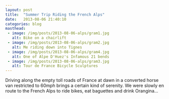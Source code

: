 ```yaml
---
layout: post
title:  "Summer Trip Riding the French Alps"
date:   2013-08-06 21:40:10
categories: blog
masthead:
 - image: /img/posts/2013-08-06-alps/gram1.jpg
   alt: Bike on a chairlift
 - image: /img/posts/2013-08-06-alps/gram2.jpg
   alt: Me riding down into Tignes
 - image: /img/posts/2013-08-06-alps/gram4.jpg
   alt: One of Alpe D'Huez's Infamous 21 bends
 - image: /img/posts/2013-08-06-alps/gram3.jpg
   alt: Tour de France Bicycle Sculptures
---
```


Driving along the empty toll roads of France at dawn in a converted horse van restricted to 60mph brings a certain kind of serenity.  We were slowly en route to the French Alps to ride bikes, eat baguettes and drink Orangina&hellip;
